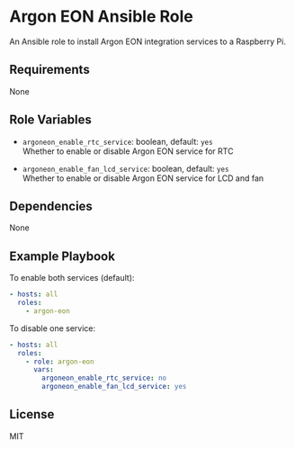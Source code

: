 Argon EON Ansible Role
======================

An Ansible role to install Argon EON integration services to a Raspberry Pi.

Requirements
------------

None

Role Variables
--------------

- `argoneon_enable_rtc_service`: boolean, default: `yes`  
Whether to enable or disable Argon EON service for RTC

- `argoneon_enable_fan_lcd_service`: boolean, default: `yes`  
Whether to enable or disable Argon EON service for LCD and fan

Dependencies
------------

None

Example Playbook
----------------

To enable both services (default):
```yaml
- hosts: all
  roles:
    - argon-eon
```

To disable one service:
```yaml
- hosts: all
  roles:
    - role: argon-eon
      vars:
        argoneon_enable_rtc_service: no
        argoneon_enable_fan_lcd_service: yes
```

License
-------

MIT
